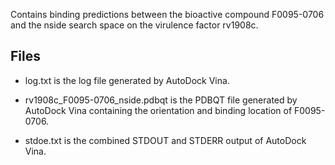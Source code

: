 Contains binding predictions between the bioactive compound F0095-0706 and the nside search space on the virulence factor rv1908c.

## Files

- log.txt is the log file generated by AutoDock Vina.

- rv1908c_F0095-0706_nside.pdbqt is the PDBQT file generated by AutoDock Vina containing the orientation and binding location of F0095-0706.

- stdoe.txt is the combined STDOUT and STDERR output of AutoDock Vina.

